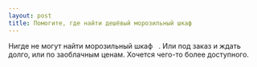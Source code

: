 ```yaml
---
layout: post 
title: Помогите, где найти дешёвый морозильный шкаф ‌ ‌ 
--- 
```

Нигде не могут найти морозильный шкаф ‌ ‌ . Или под заказ и ждать долго, или по заоблачным ценам. Хочется чего-то более доступного.